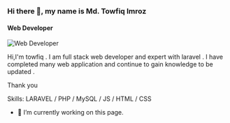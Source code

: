 ### Hi there 👋, my name is Md. Towfiq Imroz
#### Web Developer
![Web Developer](https://scontent.fdac27-2.fna.fbcdn.net/v/t39.30808-6/296709879_425516629629423_3342921294910309420_n.jpg?_nc_cat=103&ccb=1-7&_nc_sid=e3f864&_nc_eui2=AeH3jokOjYANPunZgvYyO8KXaJ4lwZapV7NoniXBlqlXsxFJYwPYRG1PAC7pu1iep2DoFk5bUtiRmSLWLDGY64lT&_nc_ohc=HbNsfg1wlToAX99yzMs&tn=HbfpeXlxe3izaYUp&_nc_ht=scontent.fdac27-2.fna&oh=00_AT_PF3EJAyFD2hq-3pg3IzHDNyCH1I6PjBOIhs3Mt1Cy6g&oe=62EE3BD6)

Hi,I'm towfiq . I am full stack web developer and expert with laravel . I have completed many web application and continue to gain knowledge to be updated . 

Thank you

Skills: LARAVEL / PHP / MySQL / JS / HTML / CSS

- 🔭 I’m currently working on this page. 




